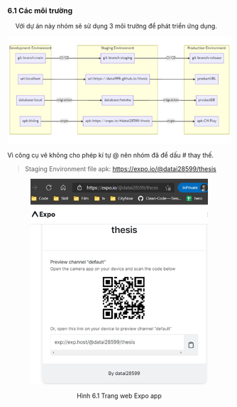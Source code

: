 ### **6.1 Các môi trường**

<p style='text-align: justify;'>
&emsp;
Với dự án này nhóm sẽ sử dụng 3 môi trường để phát triển ứng dụng.
</p

<center>
  <img src="https://github.com/datai999/thesis-document/blob/main/report/src/chapter_6_implement/img/env.png?raw=true">
</center>

Vì công cụ vẽ không cho phép kí tự @ nên nhóm đã để dấu # thay thế.

> Staging Environment file apk: https://expo.io/@datai28599/thesis

<center>
  <img width="400" src="https://github.com/datai999/thesis-document/blob/main/report/src/chapter_6_implement/img/expoApp.png?raw=true">
  <p>Hình 6.1 Trang web Expo app</p>
</center>

<div style="page-break-after: always;"></div>
